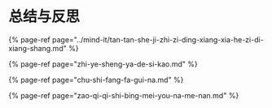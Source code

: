 # 总结与反思

{% page-ref page="../mind-it/tan-tan-she-ji-zhi-zi-ding-xiang-xia-he-zi-di-xiang-shang.md" %}

{% page-ref page="zhi-ye-sheng-ya-de-si-kao.md" %}

{% page-ref page="chu-shi-fang-fa-gui-na.md" %}

{% page-ref page="zao-qi-qi-shi-bing-mei-you-na-me-nan.md" %}



